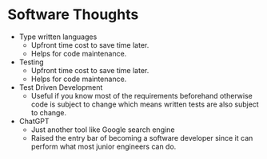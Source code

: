 # Software Thoughts

- Type written languages
  - Upfront time cost to save time later.
  - Helps for code maintenance.
- Testing
  - Upfront time cost to save time later.
  - Helps for code maintenance.
- Test Driven Development
  - Useful if you know most of the requirements beforehand otherwise code is subject to change which means written tests are also subject to change.
- ChatGPT
  - Just another tool like Google search engine
  - Raised the entry bar of becoming a software developer since it can perform what most junior engineers can do.

